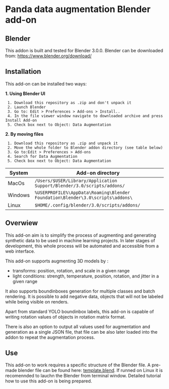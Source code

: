 ﻿

# Panda data augmentation Blender add-on

## Blender

This addon is built and tested for Blender 3.0.0. Blender can be downloaded from: https://www.blender.org/download/
## Installation
This add-on can be installed two ways:

**1. Using Blender UI**

	 1. Download this repository as .zip and don't unpack it
	 2. Launch Blender
	 3. Go to: Edit > Preferences > Add-ons > Install..
	 4. In the file viewer window navigate to downloaded archive and press Install Add-on
	 5. Check box next to Object: Data Augmentation

 **2. By moving files**

	 1. Download this repository as .zip and unpack it
	 2. Move the whole folder to Blender addon directory (see table below)
	 3. Go to:Edit > Preferences > Add-ons
	 4. Search for Data Augmentation
	 5. Check box next to Object: Data Augmentation
| System  | Add-on directory |
|--|--|
| MacOs |`/Users/$USER/Library/Application Support/Blender/3.0/scripts/addons/` |
| Windows| `%USERPROFILE%\AppData\Roaming\Blender Foundation\Blender\3.0\scripts\addons\` |
| Linux| `$HOME/.config/blender/3.0/scripts/addons/` |

## Overwiew

This add-on aim is to simplify the process of augmenting and generating synthetic data to be used in machine learning projects. In later stages of development, this whole process will be automated and accessible from a web interface.

This add-on supports augmenting 3D models by :
 - transforms: position, rotation, and scale in a given range
 - light conditions: strength, temperature, position, rotation, and jitter in a given range

 It also supports boundinboxes generation for multiple classes and batch rendering. It is possible to add negative data, objects that will not be labeled while being visible on renders.

Apart from standard YOLO boundinbox labels, this add-on is capable of writing rotation values of objects in rotation matrix format.

There is also an option to output all values used for augmentation and generation as a single JSON file, that file can be also later loaded into the addon to repeat the augmentation process.

## Use
This add-on to work requires a specific structure of the Blender file. A pre-made blender file can be found here: [template.blend](https://pandatechnology270-my.sharepoint.com/:u:/g/personal/maciejak_panda_technology/EToPhmK2dLZLqc9Wu0-rkBoBSFXO5TckmnyaYNtll2c12g?e=lt6kKD). If runned on Linux it is recomennded to lauchn the Blender from terminal window.  Detailed tutorial how to use this add-on is being prepared.


